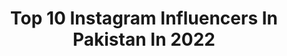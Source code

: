 ---
title: Top 10 Instagram Influencers In Pakistan In 2022
description: >-
  Find top Instagram influencers in Pakistan in 2022. Most popular hashtags: #fashion #instadaily #fashionblogger #blogger.
platform: Instagram
hits: 38
text_top: See the most popular Instagram profiles on inBeat.
text_bottom: Our search engine has 38 Instagram influencers like this in Pakistan for you to pitch.
profiles:
  - username: "aleenasheikh._"
    fullname: >-
      Aleena Sheikh
    bio: >-
      🔴Fashion and Style influencer!💃 🔶️Anesthesia technologist.💉💊 📍Lahore, Pakistan.🇵🇰 📩Dm for PR and collaborations
    location: "Pakistan"
    followers: 19724
    engagement: 519
    commentsToLikes: 0.066989
    id: ck1348px4v9nm0i19t309k4m9
    verified: false
    hashtags: "#fashion, #aleenasheikh, #fashionblogger, #black"
  - username: "umamaismailkhan"
    fullname: >-
      Umama Ismail Khan
    bio: >-
      Content Creator - Vocalist - Painter Dm or Email for PR||Collabs📍🇵🇰 Makeup artist @umamakhansmakeupstudio ArtWork: @umamasart
    location: "Pakistan"
    followers: 127366
    engagement: 321
    commentsToLikes: 0.078037
    id: ck0w531k11n1h0i19dpyyoxlf
    verified: false
    hashtags: "#moreopenhairdays, #surfexcel, #pantenepakistan, #pantenefreedomhair"
  - username: "fasi.asad"
    fullname: >-
      Fasi Asad | Lahore 🇵🇰
    bio: >-
      Fashion | Portraits | Weddings | Retoucher DM for PR/Paid Promotions Youtube & Presets 🔽
    location: "Pakistan"
    followers: 12833
    engagement: 752
    commentsToLikes: 0.094957
    id: ck15qohm33v8d0i19tqsfh5ta
    verified: false
    hashtags: "#pursuitofportraits, #earth, #portraitpage, #777luckyfish"
  - username: "muahamb"
    fullname: >-
      Maham Waseem Bokhari
    bio: >-
      🇵🇰 SKT 💄Makeup enthusiast 💃🏻 Follow @makeupbymahamwb for client work 📩 info.muahamb@gmail.com
    location: "Pakistan"
    followers: 3302
    engagement: 1871
    commentsToLikes: 0.208277
    id: ck14gjx755lo20i19mu7y7brx
    verified: false
    hashtags: "#colorpopme, #muasfam, #morphe, #watermelonmakeup"
  - username: "zainabshabbirofficial"
    fullname: >-
      𝐙𝐚𝐢𝐧𝐚𝐛 𝐒𝐡𝐚𝐛𝐛𝐢𝐫
    bio: >-
      Actress - Fantasizer 🌟🇵🇰🌟 Watch Mehar Posh every friday 8pm only on Geo
    location: "Pakistan"
    followers: 245206
    engagement: 402
    commentsToLikes: 0.013995
    id: ck15tuyktk1740i1921j7at18
    verified: false
    hashtags: "#eidday3, #2ndoutfit, #eidday2, #zainabshabbir"
  - username: "sairoz"
    fullname: >-
      Syra Yousuf
    bio: >-
      Actor 🇵🇰
    location: "Pakistan"
    followers: 1567559
    engagement: 471
    commentsToLikes: 0.008442
    id: ck0w2bpjtnk4s0i19deu0gzmo
    verified: true
    hashtags: "#ultimatefun, #softonhands, #ultrafunction, #oppof17pro"
  - username: "_haymur.fans"
    fullname: >-
      haymurian❤
    bio: >-
      Haymur fan page💕 Craziest fan of; @_burakdeniz @handemiyy
    location: "Pakistan"
    followers: 6980
    engagement: 1756
    commentsToLikes: 0.003622
    id: ck13bb2k1ukmy0i1901ovxfnw
    verified: false
    hashtags: "#murat, #pyarlafzonmeinkahan, #best, #hayatuzunsirsalmaz"
  - username: "ridaaasimislam"
    fullname: >-
      Rida Aasim Islam
    bio: >-
      Co-founder @bekaar_films Fashion | YouTube | Travel 🇵🇰 🇸🇦 🇦🇿 🇦🇪 🇹🇭 🇹🇷 🇧🇭 👇 SHAKI SHAGUFTA 👇
    location: "Pakistan"
    followers: 58941
    engagement: 599
    commentsToLikes: 0.011089
    id: ck0w4ovhxzntd0i19dhfmb23g
    verified: false
    hashtags: "#travelblogger, #travelvlogger, #traveldiaries, #influencer"
  - username: "asimmehmoodofficial"
    fullname: >-
      A S I M    M E H M O O D
    bio: >-
      🇵🇰 Twitter: Asimtheactor
    location: "Pakistan"
    followers: 79906
    engagement: 192
    commentsToLikes: 0.033176
    id: ck0w36myirujb0i193dzed90r
    verified: false
    hashtags: "#photooftheday, #beautiful, #pakistan, #showbiz"
  - username: "mysterylahore"
    fullname: >-
      FATIMA
    bio: >-
      23🎂 Lahore/Riyadh 🇵🇰 🇸🇦 A girl who loves to dressup and show off👗🙈 Makeup freak💄 Foodie🍟🍕 BBA 👩‍🎓(UMT) For Paid promotions, PR and collab 💌 DM
    location: "Pakistan"
    followers: 21478
    engagement: 639
    commentsToLikes: 0.045343
    id: ck14iidvzfk0c0i19p1djn16w
    verified: false
    hashtags: "#instalike, #ootdfashion, #fallfashion, #riyadhfashion"
---